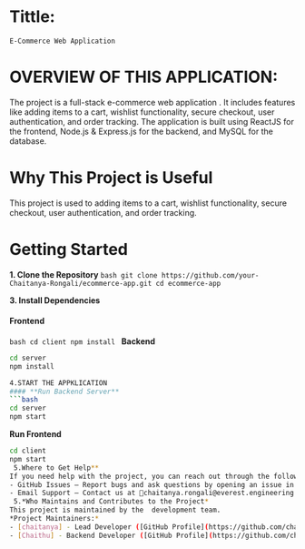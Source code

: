 # Tittle:
    E-Commerce Web Application
# OVERVIEW OF THIS APPLICATION:
The project is a full-stack e-commerce web application .
It includes features like adding items to a cart, wishlist functionality, secure checkout, user authentication, and order tracking.
The application is built using ReactJS for the frontend, Node.js & Express.js for the backend, and MySQL for the database.
 # Why This Project is Useful
This project is used to adding items to a cart, wishlist functionality, secure checkout, user authentication, and order tracking.

# Getting Started
 **1. Clone the Repository**
`bash
git clone https://github.com/your-Chaitanya-Rongali/ecommerce-app.git
cd ecommerce-app
`

 **3. Install Dependencies**
#### **Frontend**
`bash
cd client
npm install
`
 **Backend**
```bash
cd server
npm install

4.START THE APPKLICATION
#### **Run Backend Server**
```bash
cd server
npm start
```
 **Run Frontend**
```bash
cd client
npm start
 5.Where to Get Help**
If you need help with the project, you can reach out through the following channels:
- GitHub Issues – Report bugs and ask questions by opening an issue in the repository.
- Email Support – Contact us at 📧chaitanya.rongali@everest.engineering.
 5.*Who Maintains and Contributes to the Project*
This project is maintained by the  development team.
*Project Maintainers:*
- [chaitanya] - Lead Developer ([GitHub Profile](https://github.com/chaitanya-rongali))
- [Chaithu] - Backend Developer ([GitHub Profile](https://github.com/chaithu)).

